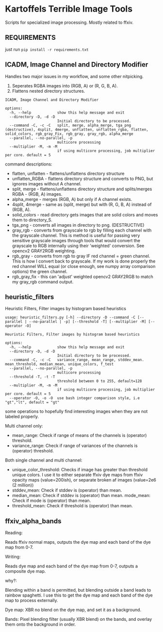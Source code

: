 # Kartoffels Terrible Image Tools

Scripts for specialized image processing. Mostly related to ffxiv.

## REQUIREMENTS

just run ```pip install -r requirements.txt```

## ICADM, Image Channel and Directory Modifier

Handles two major issues in my workflow, and some other nitpicking.

1. Seperates RGBA images into (RGB, A) or (R, G, B, A).
2. Flattens nested directory structures.

```
ICADM, Image Channel and Directory Modifier

options:
  -h, --help            show this help message and exit
  --directory -D, -d -D
                        Initial directory to be processed.
  --command -C, -c -C   split, merge, alpha_merge, tga_png (destructive), 4split, 4merge, unflatten, unflatten_rgba, flatten, solid_colors, rgb_gray_Fix, rgb_gray, gray_rgb, alpha_merge
  --parallel, --no-parallel, -p
                        multicore processing
  --multiplier -M, -m -M
                        if using multicore processing, job multiplier per core. default = 5

```

command descriptions:

- flatten, unflatten - flattens/unflattens directory structure
- unflatten_RGBA - flattens directory structure and converts to PNG, but ignores images without A channel.
- split, merge - flattens/unflattens directory structure and
  splits/merges RGBA - (RGB, A) images.
- alpha_merge - merges (RGB, A) but only if A channel exists.
- 4split, 4merge - same as (split, merge) but with (R, G, B, A) instead
  of (RGB, A).
- solid_colors - read directory gets images that are solid colors and
  moves them to directory_S.
- tga_png - converts all images in directory to png. (DESTRUCTIVE)
- gray_rgb - converts from grayscale to rgb by filling each channel
  with the grayscale channel. This is method is useful for passing very
  sensitive grayscale images through tools that would convert the
  grayscale to RGB internally using their 'weighted' conversion. See
  opencv2 GRAY2RGB weighting.
- rgb_gray - converts from rgb to gray IF red channel = green channel.
  This is how I convert back to grayscale. If my work is done properly
  the red channel WILL equal (or close enough, see numpy array
  comparison options) the green channel.
- rgb_gray_fix - this can 'adjust' weighted opencv2 GRAY2RGB to match
  my gray_rgb command output.

## heuristic_filters

Heuristic Filters, Filter images by histogram based heuristics

```
usage: heuristic_filters.py [-h] --directory -D --command -C [--parallel | --no-parallel | -p] [--threshold -T] [--multiplier -M] [--operator -O]

Heuristic Filters, Filter images by histogram based heuristics

options:
  -h, --help            show this help message and exit
  --directory -D, -d -D
                        Initial directory to be processed.
  --command -C, -c -C   variance_range, mean_range, stddev_mean. mean_threshold, median_mean, unique_colors, f_test
  --parallel, --no-parallel, -p
                        multicore processing
  --threshold -T, -t -T
                        threshold between 0 to 255, default=128
  --multiplier -M, -m -M
                        if using multicore processing, job multiplier per core. default = 5
  --operator -O, -o -O  use bash integer comparison style, i.e "gt","lt", default = "gt"

```

some operations to hopefully find interesting images when they are not labeled properly.

Multi channel only:

- mean_range: Check if range of means of the channels is (operator)
  threshold.
- variance_range: Check if range
  of variances of the channels is (operator) threshold.

Both single channel and multi channel:

- unique_color_threshold: Checks if image has greater than threshold
  unique colors. I use it to either separate ffxiv dye maps from ffxiv
  opacity maps (value=200ish), or separate broken af images (value=2e6
  (2 million))
- stddev_mean: Check if stddev is (operator) than mean.
- median_mean: Check if stddev is (operator) than mean. mode_mean:
  Check if mode is (operator) than mean.
- threshold_mean: Check if threshold is (operator) than mean.

## ffxiv_alpha_bands

Reading:

Reads ffxiv normal maps, outputs the dye map and each band of the dye map from 0-7.

Writing:

Reads dye map and each band of the dye map from 0-7, outputs a composite dye map.

why?:

Blending within a band is permitted, but blending outside a band leads to rainbow spaghetti.
I use this to get the dye map and each band of the dye map to process externally.

Dye map: XBR no blend on the dye map, and set it as a background.

Bands: Pixel blending filter (usually XBR blend) on the bands, and overlay them onto the background in order.
